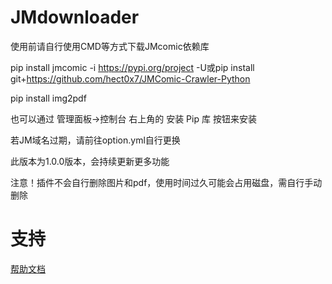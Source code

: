# JMdownloader

使用前请自行使用CMD等方式下载JMcomic依赖库

pip install jmcomic -i https://pypi.org/project -U或pip install git+https://github.com/hect0x7/JMComic-Crawler-Python

pip install img2pdf

也可以通过 管理面板->控制台 右上角的 安装 Pip 库 按钮来安装

若JM域名过期，请前往option.yml自行更换

此版本为1.0.0版本，会持续更新更多功能

注意！插件不会自行删除图片和pdf，使用时间过久可能会占用磁盘，需自行手动删除
# 支持

[帮助文档](https://astrbot.soulter.top/center/docs/%E5%BC%80%E5%8F%91/%E6%8F%92%E4%BB%B6%E5%BC%80%E5%8F%91/
)
